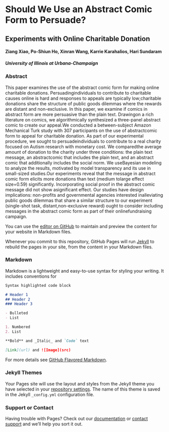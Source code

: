# Should We Use an Abstract Comic Form to Persuade?
## Experiments with Online Charitable Donation

#### Ziang Xiao, Po-Shiun Ho, Xinran Wang, Karrie Karahalios, Hari Sundaram
##### University of Illinois at Urbana-Champaign

### Abstract
This paper examines the use of the abstract comic form for making online charitable donations. Persuadingindividuals to contribute to charitable causes online is hard and responses to appeals are typically low;charitable donations share the structure of public goods dilemmas where the rewards are distant and non-exclusive. In this paper, we examine if comics in abstract form are more persuasive than the plain text. Drawingon a rich literature on comics, we algorithmically synthesized a three-panel abstract comic to create our appeal.We conducted a between-subject Amazon Mechanical Turk study with 307 participants on the use of abstractcomic form to appeal for charitable donation. As part of our experimental procedure, we sought to persuadeindividuals to contribute to a real charity focused on Autism research with monetary cost. We comparedthe average amount of donation to the charity under three conditions: the plain text message, an abstractcomic that includes the plain text, and an abstract comic that additionally includes the social norm. We useBayesian modeling to analyze the results, motivated by model transparency and its use in small-sized studies.Our experiments reveal that the message in abstract comic form elicits more donations than text (medium tolarge effect size=0.59) significantly. Incorporating social proof in the abstract comic message did not show asignificant effect. Our studies have design implications: non-profits and governmental agencies interested inalleviating public goods dilemmas that share a similar structure to our experiment (single-shot task, distant,non-exclusive reward) ought to consider including messages in the abstract comic form as part of their onlinefundraising campaign.


You can use the [editor on GitHub](https://github.com/ziangxiao/Abstract_Comic_Persuasion/edit/master/index.md) to maintain and preview the content for your website in Markdown files.

Whenever you commit to this repository, GitHub Pages will run [Jekyll](https://jekyllrb.com/) to rebuild the pages in your site, from the content in your Markdown files.

### Markdown

Markdown is a lightweight and easy-to-use syntax for styling your writing. It includes conventions for

```markdown
Syntax highlighted code block

# Header 1
## Header 2
### Header 3

- Bulleted
- List

1. Numbered
2. List

**Bold** and _Italic_ and `Code` text

[Link](url) and ![Image](src)
```

For more details see [GitHub Flavored Markdown](https://guides.github.com/features/mastering-markdown/).

### Jekyll Themes

Your Pages site will use the layout and styles from the Jekyll theme you have selected in your [repository settings](https://github.com/ziangxiao/Abstract_Comic_Persuasion/settings). The name of this theme is saved in the Jekyll `_config.yml` configuration file.

### Support or Contact

Having trouble with Pages? Check out our [documentation](https://help.github.com/categories/github-pages-basics/) or [contact support](https://github.com/contact) and we’ll help you sort it out.
